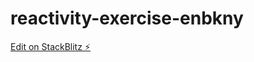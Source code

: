 # reactivity-exercise-enbkny

[Edit on StackBlitz ⚡️](https://stackblitz.com/edit/reactivity-exercise-enbkny)